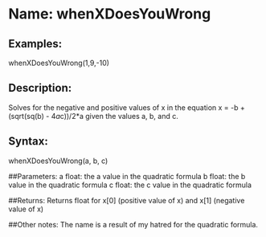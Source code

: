 # Name: whenXDoesYouWrong

## Examples:
whenXDoesYouWrong(1,9,-10)

## Description:
Solves for the negative and positive values of x in the equation x = -b + (sqrt(sq(b) - 4*a*c))/2*a given the values a, b, and c.

## Syntax:
whenXDoesYouWrong(a, b, c)

##Parameters: 
a     float: the a value in the quadratic formula
b     float: the b value in the quadratic formula
c     float: the c value in the quadratic formula

##Returns:
Returns float for x[0] (positive value of x) and x[1] (negative value of x)

##Other notes:
The name is a result of my hatred for the quadratic formula.
